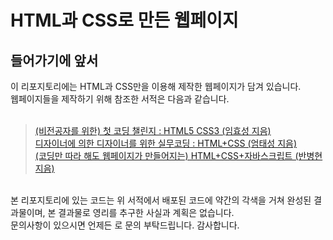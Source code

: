 HTML과 CSS로 만든 웹페이지
===========================
들어가기에 앞서
---------------------------
이 리포지토리에는 HTML과 CSS만을 이용해 제작한 웹페이지가 담겨 있습니다.<br>
웹페이지들을 제작하기 위해 참조한 서적은 다음과 같습니다.
<br><br>
> [(비전공자를 위한) 첫 코딩 챌린지 : HTML5 CSS3 (임효성 지음)](http://www.kyobobook.co.kr/product/detailViewKor.laf?ejkGb=KOR&mallGb=KOR&barcode=9791197149849&orderClick=LEa&Kc=)<br>
> [디자이너에 의한 디자이너를 위한 실무코딩 : HTML+CSS (엄태성 지음)](http://www.kyobobook.co.kr/product/detailViewKor.laf?ejkGb=KOR&mallGb=KOR&barcode=9791165920494&orderClick=LEa&Kc=)<br>
> [(코딩만 따라 해도 웹페이지가 만들어지는) HTML+CSS+자바스크립트 (반병현 지음)](http://www.kyobobook.co.kr/product/detailViewKor.laf?ejkGb=KOR&mallGb=KOR&barcode=9788970505367&orderClick=LEa&Kc=)<br>
<br>
본 리포지토리에 있는 코드는 위 서적에서 배포된 코드에 약간의 각색을 거쳐 완성된 결과물이며, 본 결과물로 영리를 추구한 사실과 계획은 없습니다.<br>
문의사항이 있으시면 언제든 <shinjh0305@sogang.ac.kr>로 문의 부탁드립니다. 감사합니다.
